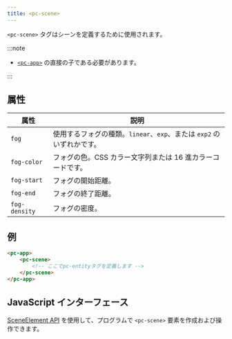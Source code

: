 ```yaml
---
title: <pc-scene>
---
```


`<pc-scene>` タグはシーンを定義するために使用されます。

:::note

* [`<pc-app>`](../pc-app) の直接の子である必要があります。

:::

## 属性

| 属性 | 説明 |
| --- | --- |
| `fog` | 使用するフォグの種類。`linear`、`exp`、または `exp2` のいずれかです。 |
| `fog-color` | フォグの色。CSS カラー文字列または 16 進カラーコードです。 |
| `fog-start` | フォグの開始距離。 |
| `fog-end` | フォグの終了距離。 |
| `fog-density` | フォグの密度。 |

## 例

```html
<pc-app>
    <pc-scene>
        <!-- ここでpc-entityタグを定義します -->
    </pc-scene>
</pc-app>
```

## JavaScript インターフェース

[SceneElement API](https://api.playcanvas.com/web-components/classes/SceneElement.html) を使用して、プログラムで `<pc-scene>` 要素を作成および操作できます。
